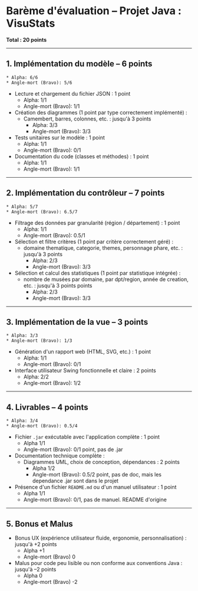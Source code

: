 # Barème d'évaluation – Projet Java : VisuStats

**Total : 20 points**

---

## 1. Implémentation du modèle – 6 points
    * Alpha: 6/6
    * Angle-mort (Bravo): 5/6

- Lecture et chargement du fichier JSON : 1 point  
    * Alpha: 1/1
    * Angle-mort (Bravo): 1/1
- Création des diagrammes (1 point par type correctement implémenté) :  
  - Camembert, barres, colonnes, etc. : jusqu'à 3 points
    * Alpha: 3/3
    * Angle-mort (Bravo): 3/3
- Tests unitaires sur le modèle : 1 point  
    * Alpha: 1/1
    * Angle-mort (Bravo): 0/1
- Documentation du code (classes et méthodes) : 1 point  
    * Alpha: 1/1
    * Angle-mort (Bravo): 1/1

---

## 2. Implémentation du contrôleur – 7 points
    * Alpha: 5/7
    * Angle-mort (Bravo): 6.5/7

- Filtrage des données par granularité (région / département) : 1 point  
    * Alpha: 1/1
    * Angle-mort (Bravo): 0.5/1
- Sélection et filtre critères (1 point par critère correctement géré) : 
  - domaine thematique, categorie, themes, personnage phare, etc. : jusqu'à 3 points 
    * Alpha: 2/3
    * Angle-mort (Bravo): 3/3
- Sélection et calcul des statistiques (1 point par statistique intégrée) : 
  - nombre de musées par domaine, par dpt/region, année de creation, etc. : jusqu'à 3 points points  
    * Alpha: 2/3
    * Angle-mort (Bravo): 3/3

---

## 3. Implémentation de la vue – 3 points
    * Alpha: 3/3
    * Angle-mort (Bravo): 1/3

- Génération d'un rapport web (HTML, SVG, etc.) : 1 point  
    * Alpha: 1/1
    * Angle-mort (Bravo): 0/1
- Interface utilisateur Swing fonctionnelle et claire : 2 points  
    * Alpha: 2/2
    * Angle-mort (Bravo): 1/2

---

## 4. Livrables – 4 points
    * Alpha: 3/4
    * Angle-mort (Bravo): 0.5/4

- Fichier `.jar` exécutable avec l'application complète : 1 point  
    * Alpha 1/1
    * Angle-mort (Bravo): 0/1 point, pas de .jar
- Documentation technique complète :
  - Diagrammes UML, choix de conception, dépendances : 2 points  
    * Alpha 1/2
    * Angle-mort (Bravo): 0.5/2 point, pas de doc, mais les dependance .jar sont dans le projet
- Présence d'un fichier `README.md` ou d'un manuel utilisateur : 1 point    
    * Alpha 1/1
    * Angle-mort (Bravo): 0/1, pas de manuel. README d'origine 

---

## 5. Bonus et Malus

- Bonus UX (expérience utilisateur fluide, ergonomie, personnalisation) : jusqu'à +2 points  
    * Alpha +1
    * Angle-mort (Bravo) 0
- Malus pour code peu lisible ou non conforme aux conventions Java : jusqu'à –2 points  
    * Alpha 0
    * Angle-mort (Bravo) -2
